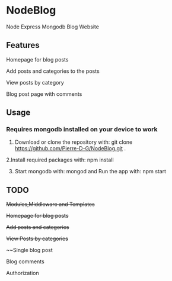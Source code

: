 # NodeBlog
Node Express Mongodb Blog Website


## Features

Homepage for blog posts

Add posts and categories to the posts

View posts by category

Blog post page with comments

## Usage

### Requires mongodb installed on your device to work

 1. Download or clone the repository with: git clone https://github.com/Pierre-D-G/NodeBlog.git .

 2.Install required packages with: npm install

 3. Start mongodb with: mongod and Run the app with: npm start

## TODO

~~Modules,Middleware and Templates~~

~~Homepage for blog posts~~

~~Add posts and categories~~

~~View Posts by categories~~

~~Single blog post

Blog comments

Authorization
